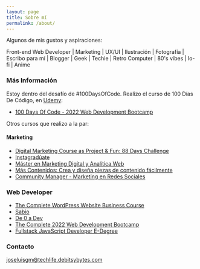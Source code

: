 ```yaml
---
layout: page
title: Sobre mí
permalink: /about/
---
```

Algunos de mis gustos y aspiraciones:

Front-end Web Developer \| Marketing \| UX/UI \| Ilustración \| Fotografía \| Escribo para mí \| Blogger \| Geek \| Techie \| Retro Computer \| 80's vibes \| lo-fi \| Anime

### Más Información

Estoy dentro del desafío de #100DaysOfCode. Realizo el curso de 100 Días De Código, en [Udemy](https://www.udemy.com/):
- [100 Days Of Code - 2022 Web Development Bootcamp](https://www.udemy.com/course/100-days-of-code-web-development-bootcamp/)

Otros cursos que realizo a la par:

#### Marketing
- [Digital Marketing Course as Project & Fun: 88 Days Challenge](https://www.udemy.com/course/digital-marketing-course-2022/)
- [Instagradúate](https://www.aprendeinteligente.com/)
- [Máster en Marketing Digital y Analítica Web](https://neetwork.com/)
- [Más Contenidos: Crea y diseña piezas de contenido fácilmente](https://conviertemas.com/)
- [Community Manager - Marketing en Redes Sociales](https://www.g-talent.net/)

### Web Developer
- [The Complete WordPress Website Business Course](https://www.udemy.com/course/the-complete-wordpress-website-business-course/)
- [Sabio](https://lms.sabio.la/)
- [De 0 a Dev](https://open-bootcamp.com/)
- [The Complete 2022 Web Development Bootcamp](https://www.udemy.com/course/the-complete-web-development-bootcamp/)
- [Fullstack JavaScript Developer E-Degree ](https://www.eduonix.com)


### Contacto

[joseluisgm@techlife.debitsybytes.com](mailto:joseluisgm@techlife.debitsybytes.com)